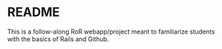 # README
This is a follow-along RoR webapp/project meant to familiarize students with the basics of Rails and Github.
